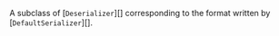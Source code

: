 <!-- YAML
added: v8.0.0
-->

A subclass of [`Deserializer`][] corresponding to the format written by
[`DefaultSerializer`][].























